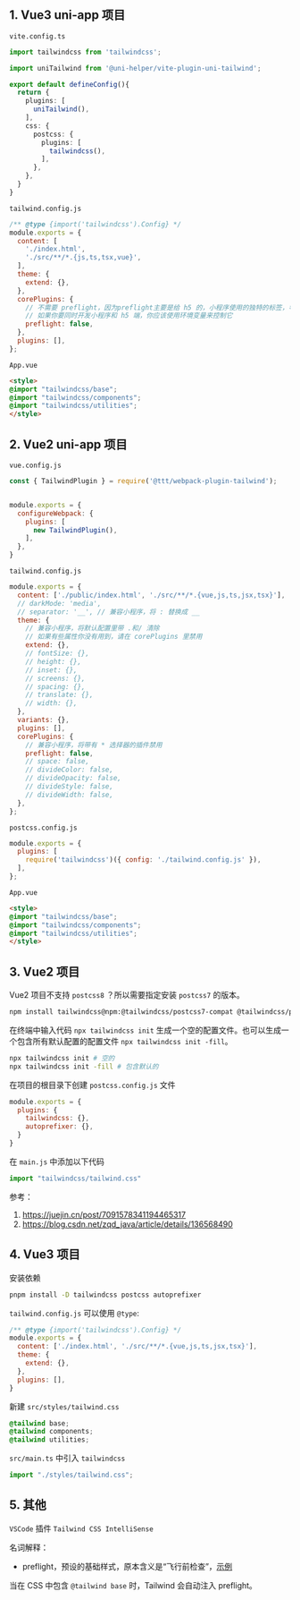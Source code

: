 ## 1. Vue3 uni-app 项目

`vite.config.ts`

```ts
import tailwindcss from 'tailwindcss';

import uniTailwind from '@uni-helper/vite-plugin-uni-tailwind';

export default defineConfig(){
  return {
    plugins: [
      uniTailwind(),
    ],
    css: {
      postcss: {
        plugins: [
          tailwindcss(),
        ],
      },
    },
  }
}
```

`tailwind.config.js`

```js
/** @type {import('tailwindcss').Config} */
module.exports = {
  content: [
    './index.html',
    './src/**/*.{js,ts,tsx,vue}',
  ],
  theme: {
    extend: {},
  },
  corePlugins: {
    // 不需要 preflight，因为preflight主要是给 h5 的，小程序使用的独特的标签，导致preflight不起作用。
    // 如果你要同时开发小程序和 h5 端，你应该使用环境变量来控制它
    preflight: false,
  },
  plugins: [],
};
```

`App.vue`

```html
<style>
@import "tailwindcss/base";
@import "tailwindcss/components";
@import "tailwindcss/utilities";
</style>
```

## 2. Vue2 uni-app 项目

`vue.config.js`

```js
const { TailwindPlugin } = require('@ttt/webpack-plugin-tailwind');


module.exports = {
  configureWebpack: {
    plugins: [
      new TailwindPlugin(),
    ],
  },
}
```

`tailwind.config.js`


```js
module.exports = {
  content: ['./public/index.html', './src/**/*.{vue,js,ts,jsx,tsx}'],
  // darkMode: 'media',
  // separator: '__', // 兼容小程序，将 : 替换成 __
  theme: {
    // 兼容小程序，将默认配置里带 .和/ 清除
    // 如果有些属性你没有用到，请在 corePlugins 里禁用
    extend: {},
    // fontSize: {},
    // height: {},
    // inset: {},
    // screens: {},
    // spacing: {},
    // translate: {},
    // width: {},
  },
  variants: {},
  plugins: [],
  corePlugins: {
    // 兼容小程序，将带有 * 选择器的插件禁用
    preflight: false,
    // space: false,
    // divideColor: false,
    // divideOpacity: false,
    // divideStyle: false,
    // divideWidth: false,
  },
};
```

`postcss.config.js`

```js
module.exports = {
  plugins: [
    require('tailwindcss')({ config: './tailwind.config.js' }),
  ],
};
```

`App.vue`

```html
<style>
@import "tailwindcss/base";
@import "tailwindcss/components";
@import "tailwindcss/utilities";
</style>
```


## 3. Vue2 项目

Vue2 项目不支持 `postcss8` ？所以需要指定安装 `postcss7` 的版本。

```bash
npm install tailwindcss@npm:@tailwindcss/postcss7-compat @tailwindcss/postcss7-compat postcss@^7 autoprefixer@^9
```

在终端中输入代码 `npx tailwindcss init` 生成一个空的配置文件。也可以生成一个包含所有默认配置的配置文件 `npx tailwindcss init -fill`。

```bash
npx tailwindcss init # 空的
npx tailwindcss init -fill # 包含默认的
```

在项目的根目录下创建 `postcss.config.js` 文件

```js
module.exports = {
  plugins: {
    tailwindcss: {},
    autoprefixer: {},
  }
}
```

在 `main.js` 中添加以下代码

```js
import "tailwindcss/tailwind.css"
```

参考：

1. https://juejin.cn/post/7091578341194465317
2. https://blog.csdn.net/zqd_java/article/details/136568490

## 4. Vue3 项目

安装依赖

```bash
pnpm install -D tailwindcss postcss autoprefixer
```

`tailwind.config.js` 可以使用 `@type`:

```js
/** @type {import('tailwindcss').Config} */
module.exports = {
  content: ['./index.html', './src/**/*.{vue,js,ts,jsx,tsx}'],
  theme: {
    extend: {},
  },
  plugins: [],
}
```

新建 `src/styles/tailwind.css`


```css
@tailwind base;
@tailwind components;
@tailwind utilities;
```

`src/main.ts` 中引入 `tailwindcss`

```ts
import "./styles/tailwind.css";
```

## 5. 其他

`VSCode` 插件 `Tailwind CSS IntelliSense`

名词解释：

- preflight，预设的基础样式，原本含义是“飞行前检查”，[示例](https://unpkg.com/tailwindcss@2.2.19/dist/base.css)

当在 CSS 中包含 `@tailwind base` 时，Tailwind 会自动注入 preflight。



